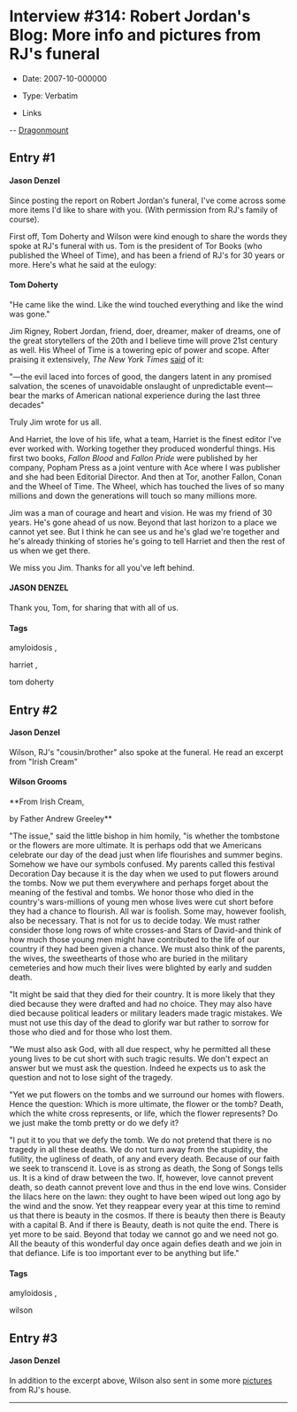 # Interview #314: Robert Jordan's Blog: More info and pictures from RJ's funeral

- Date: 2007-10-000000

- Type: Verbatim

- Links

-- [Dragonmount](http://www.dragonmount.com/forums/blog/4/entry-386-more-info-and-pictures-from-rjs-funeral/)


## Entry #1

#### Jason Denzel

Since posting the report on Robert Jordan's funeral, I've come across some more items I'd like to share with you. (With permission from RJ's family of course).

First off, Tom Doherty and Wilson were kind enough to share the words they spoke at RJ's funeral with us. Tom is the president of Tor Books (who published the Wheel of Time), and has been a friend of RJ's for 30 years or more. Here's what he said at the eulogy:

#### Tom Doherty

"He came like the wind. Like the wind touched everything and like the wind was gone."

Jim Rigney, Robert Jordan, friend, doer, dreamer, maker of dreams, one of the great storytellers of the 20th and I believe time will prove 21st century as well. His Wheel of Time is a towering epic of power and scope. After praising it extensively,
*The New York Times*
[said](http://www.nytimes.com/1996/12/08/books/flaming-swords-and-wizards-orbs.html?pagewanted=4&src=pm)
of it:

"—the evil laced into forces of good, the dangers latent in any promised salvation, the scenes of unavoidable onslaught of unpredictable event—bear the marks of American national experience during the last three decades"

Truly Jim wrote for us all.

And Harriet, the love of his life, what a team, Harriet is the finest editor I've ever worked with. Working together they produced wonderful things. His first two books,
*Fallon Blood*
and
*Fallon Pride*
were published by her company, Popham Press as a joint venture with Ace where I was publisher and she had been Editorial Director. And then at Tor, another Fallon, Conan and the Wheel of Time. The Wheel, which has touched the lives of so many millions and down the generations will touch so many millions more.

Jim was a man of courage and heart and vision. He was my friend of 30 years. He's gone ahead of us now. Beyond that last horizon to a place we cannot yet see. But I think he can see us and he's glad we're together and he's already thinking of stories he's going to tell Harriet and then the rest of us when we get there.

We miss you Jim. Thanks for all you've left behind.

#### JASON DENZEL

Thank you, Tom, for sharing that with all of us.

#### Tags

amyloidosis
,

harriet
,

tom doherty

## Entry #2

#### Jason Denzel

Wilson, RJ's "cousin/brother" also spoke at the funeral. He read an excerpt from "Irish Cream"

#### Wilson Grooms

**From Irish Cream,
  
by Father Andrew Greeley**

"The issue," said the little bishop in him homily, "is whether the tombstone or the flowers are more ultimate. It is perhaps odd that we Americans celebrate our day of the dead just when life flourishes and summer begins. Somehow we have our symbols confused. My parents called this festival Decoration Day because it is the day when we used to put flowers around the tombs. Now we put them everywhere and perhaps forget about the meaning of the festival and tombs. We honor those who died in the country's wars-millions of young men whose lives were cut short before they had a chance to flourish. All war is foolish. Some may, however foolish, also be necessary. That is not for us to decide today. We must rather consider those long rows of white crosses-and Stars of David-and think of how much those young men might have contributed to the life of our country if they had been given a chance. We must also think of the parents, the wives, the sweethearts of those who are buried in the military cemeteries and how much their lives were blighted by early and sudden death.

"It might be said that they died for their country. It is more likely that they died because they were drafted and had no choice. They may also have died because political leaders or military leaders made tragic mistakes. We must not use this day of the dead to glorify war but rather to sorrow for those who died and for those who lost them.

"We must also ask God, with all due respect, why he permitted all these young lives to be cut short with such tragic results. We don't expect an answer but we must ask the question. Indeed he expects us to ask the question and not to lose sight of the tragedy.

"Yet we put flowers on the tombs and we surround our homes with flowers. Hence the question: Which is more ultimate, the flower or the tomb? Death, which the white cross represents, or life, which the flower represents? Do we just make the tomb pretty or do we defy it?

"I put it to you that we defy the tomb. We do not pretend that there is no tragedy in all these deaths. We do not turn away from the stupidity, the futility, the ugliness of death, of any and every death. Because of our faith we seek to transcend it. Love is as strong as death, the Song of Songs tells us. It is a kind of draw between the two. If, however, love cannot prevent death, so death cannot prevent love and thus in the end love wins. Consider the lilacs here on the lawn: they ought to have been wiped out long ago by the wind and the snow. Yet they reappear every year at this time to remind us that there is beauty in the cosmos. If there is beauty then there is Beauty with a capital B. And if there is Beauty, death is not quite the end. There is yet more to be said. Beyond that today we cannot go and we need not go. All the beauty of this wonderful day once again defies death and we join in that defiance. Life is too important ever to be anything but life."

#### Tags

amyloidosis
,

wilson

## Entry #3

#### Jason Denzel

In addition to the excerpt above, Wilson also sent in some more
[pictures](http://picasaweb.google.com/jwdenzel/RobertJordanSFuneral/photo#5117573150295147682)
from RJ's house.


---

